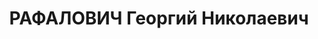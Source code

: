 ---
title: РАФАЛОВИЧ Георгий Николаевич
description: 'Род. в 1895, г. Санкт-Петербург, русский, обр.: высшее. Проживал: г.
  Ленинград, 5-я Советская ул., 24, кв. 34. Старший инженер-конструктор завода "Большевик".

  Арестован 22.09.1936. Обв. по ст. 17-58-8, 58-7, 11. Приговор: ВК ВС СССР, 06.05.1937
  – 10 лет заключения. В заключении в ОТБ (Ленинград, "Кресты").

  Реабилитирован ВК ВС СССР 29.06.1957'
---